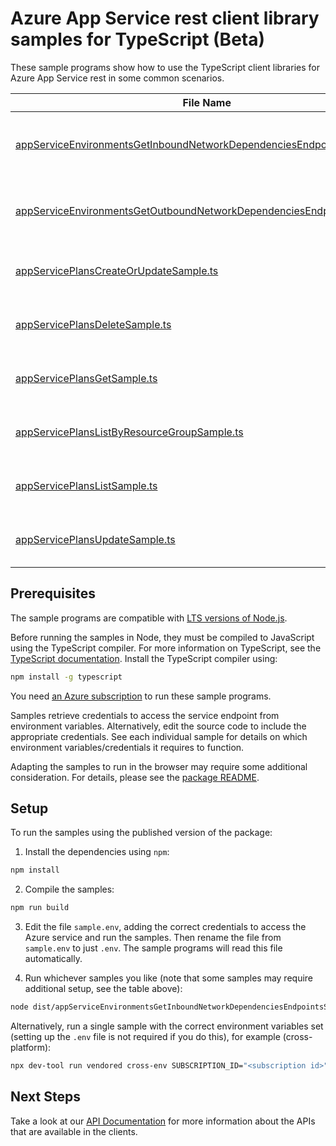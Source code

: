 # Azure App Service rest client library samples for TypeScript (Beta)

These sample programs show how to use the TypeScript client libraries for Azure App Service rest in some common scenarios.

| **File Name**                                                                                                                                 | **Description**                                                                                                                                                                                                                                    |
| --------------------------------------------------------------------------------------------------------------------------------------------- | -------------------------------------------------------------------------------------------------------------------------------------------------------------------------------------------------------------------------------------------------- |
| [appServiceEnvironmentsGetInboundNetworkDependenciesEndpointsSample.ts][appserviceenvironmentsgetinboundnetworkdependenciesendpointssample]   | Description for Get the network endpoints of all inbound dependencies of an App Service Environment. x-ms-original-file: specification/web/resource-manager/Microsoft.Web/stable/2021-03-01/examples/GetInboundNetworkDependenciesEndpoints.json   |
| [appServiceEnvironmentsGetOutboundNetworkDependenciesEndpointsSample.ts][appserviceenvironmentsgetoutboundnetworkdependenciesendpointssample] | Description for Get the network endpoints of all outbound dependencies of an App Service Environment. x-ms-original-file: specification/web/resource-manager/Microsoft.Web/stable/2021-03-01/examples/GetOutboundNetworkDependenciesEndpoints.json |
| [appServicePlansCreateOrUpdateSample.ts][appserviceplanscreateorupdatesample]                                                                 | Description for Creates or updates an App Service Plan. x-ms-original-file: specification/web/resource-manager/Microsoft.Web/stable/2021-03-01/examples/CreateOrUpdateAppServicePlan.json                                                          |
| [appServicePlansDeleteSample.ts][appserviceplansdeletesample]                                                                                 | Description for Delete an App Service plan. x-ms-original-file: specification/web/resource-manager/Microsoft.Web/stable/2021-03-01/examples/DeleteAppServicePlan.json                                                                              |
| [appServicePlansGetSample.ts][appserviceplansgetsample]                                                                                       | Description for Get an App Service plan. x-ms-original-file: specification/web/resource-manager/Microsoft.Web/stable/2021-03-01/examples/GetAppServicePlan.json                                                                                    |
| [appServicePlansListByResourceGroupSample.ts][appserviceplanslistbyresourcegroupsample]                                                       | Description for Get all App Service plans in a resource group. x-ms-original-file: specification/web/resource-manager/Microsoft.Web/stable/2021-03-01/examples/ListAppServicePlansByResourceGroup.json                                             |
| [appServicePlansListSample.ts][appserviceplanslistsample]                                                                                     | Description for Get all App Service plans for a subscription. x-ms-original-file: specification/web/resource-manager/Microsoft.Web/stable/2021-03-01/examples/ListAppServicePlans.json                                                             |
| [appServicePlansUpdateSample.ts][appserviceplansupdatesample]                                                                                 | Description for Creates or updates an App Service Plan. x-ms-original-file: specification/web/resource-manager/Microsoft.Web/stable/2021-03-01/examples/PatchAppServicePlan.json                                                                   |

## Prerequisites

The sample programs are compatible with [LTS versions of Node.js](https://github.com/nodejs/release#release-schedule).

Before running the samples in Node, they must be compiled to JavaScript using the TypeScript compiler. For more information on TypeScript, see the [TypeScript documentation][typescript]. Install the TypeScript compiler using:

```bash
npm install -g typescript
```

You need [an Azure subscription][freesub] to run these sample programs.

Samples retrieve credentials to access the service endpoint from environment variables. Alternatively, edit the source code to include the appropriate credentials. See each individual sample for details on which environment variables/credentials it requires to function.

Adapting the samples to run in the browser may require some additional consideration. For details, please see the [package README][package].

## Setup

To run the samples using the published version of the package:

1. Install the dependencies using `npm`:

```bash
npm install
```

2. Compile the samples:

```bash
npm run build
```

3. Edit the file `sample.env`, adding the correct credentials to access the Azure service and run the samples. Then rename the file from `sample.env` to just `.env`. The sample programs will read this file automatically.

4. Run whichever samples you like (note that some samples may require additional setup, see the table above):

```bash
node dist/appServiceEnvironmentsGetInboundNetworkDependenciesEndpointsSample.js
```

Alternatively, run a single sample with the correct environment variables set (setting up the `.env` file is not required if you do this), for example (cross-platform):

```bash
npx dev-tool run vendored cross-env SUBSCRIPTION_ID="<subscription id>" node dist/appServiceEnvironmentsGetInboundNetworkDependenciesEndpointsSample.js
```

## Next Steps

Take a look at our [API Documentation][apiref] for more information about the APIs that are available in the clients.

[appserviceenvironmentsgetinboundnetworkdependenciesendpointssample]: https://github.com/Azure/azure-sdk-for-js/blob/main/sdk/appservice/arm-appservice-rest/samples/v1-beta/typescript/src/appServiceEnvironmentsGetInboundNetworkDependenciesEndpointsSample.ts
[appserviceenvironmentsgetoutboundnetworkdependenciesendpointssample]: https://github.com/Azure/azure-sdk-for-js/blob/main/sdk/appservice/arm-appservice-rest/samples/v1-beta/typescript/src/appServiceEnvironmentsGetOutboundNetworkDependenciesEndpointsSample.ts
[appserviceplanscreateorupdatesample]: https://github.com/Azure/azure-sdk-for-js/blob/main/sdk/appservice/arm-appservice-rest/samples/v1-beta/typescript/src/appServicePlansCreateOrUpdateSample.ts
[appserviceplansdeletesample]: https://github.com/Azure/azure-sdk-for-js/blob/main/sdk/appservice/arm-appservice-rest/samples/v1-beta/typescript/src/appServicePlansDeleteSample.ts
[appserviceplansgetsample]: https://github.com/Azure/azure-sdk-for-js/blob/main/sdk/appservice/arm-appservice-rest/samples/v1-beta/typescript/src/appServicePlansGetSample.ts
[appserviceplanslistbyresourcegroupsample]: https://github.com/Azure/azure-sdk-for-js/blob/main/sdk/appservice/arm-appservice-rest/samples/v1-beta/typescript/src/appServicePlansListByResourceGroupSample.ts
[appserviceplanslistsample]: https://github.com/Azure/azure-sdk-for-js/blob/main/sdk/appservice/arm-appservice-rest/samples/v1-beta/typescript/src/appServicePlansListSample.ts
[appserviceplansupdatesample]: https://github.com/Azure/azure-sdk-for-js/blob/main/sdk/appservice/arm-appservice-rest/samples/v1-beta/typescript/src/appServicePlansUpdateSample.ts
[apiref]: https://learn.microsoft.com/rest/api/appservice
[freesub]: https://azure.microsoft.com/free/
[package]: https://github.com/Azure/azure-sdk-for-js/tree/main/sdk/appservice/arm-appservice-rest/README.md
[typescript]: https://www.typescriptlang.org/docs/home.html
